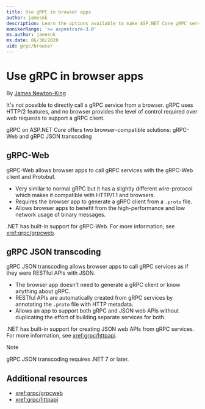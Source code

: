 ```yaml
---
title: Use gRPC in browser apps
author: jamesnk
description: Learn the options available to make ASP.NET Core gRPC services callable from browser apps.
monikerRange: '>= aspnetcore-3.0'
ms.author: jamesnk
ms.date: 06/30/2020
uid: grpc/browser
---
```

# Use gRPC in browser apps

By [James Newton-King](https://twitter.com/jamesnk)

It's not possible to directly call a gRPC service from a browser. gRPC uses HTTP/2 features, and no browser provides the level of control required over web requests to support a gRPC client.

gRPC on ASP.NET Core offers two browser-compatible solutions: gRPC-Web and gRPC JSON transcoding

## gRPC-Web

gRPC-Web allows browser apps to call gRPC services with the gRPC-Web client and Protobuf.

* Very similar to normal gRPC but it has a slightly different wire-protocol which makes it compatible with HTTP/1.1 and browsers.
* Requires the browser app to generate a gRPC client from a `.proto` file.
* Allows browser apps to benefit from the high-performance and low network usage of binary messages.

.NET has built-in support for gRPC-Web. For more information, see <xref:grpc/grpcweb>.

## gRPC JSON transcoding

gRPC JSON transcoding allows browser apps to call gRPC services as if they were RESTful APIs with JSON.

* The browser app doesn't need to generate a gRPC client or know anything about gRPC.
* RESTful APIs are automatically created from gRPC services by annotating the `.proto` file with HTTP metadata.
* Allows an app to support both gRPC and JSON web APIs without duplicating the effort of building separate services for both.

.NET has built-in support for creating JSON web APIs from gRPC services. For more information, see <xref:grpc/httpapi>.

> [!NOTE]
> gRPC JSON transcoding requires .NET 7 or later.

## Additional resources

* <xref:grpc/grpcweb>
* <xref:grpc/httpapi>
